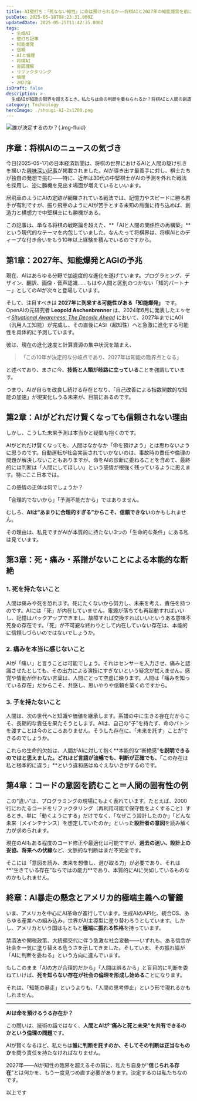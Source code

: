 ```yaml
---
title: AI壁打ち：「死なない知性」に命は預けられるか――将棋AIと2027年の知能爆発を前に
pubDate: 2025-05-18T08:23:31.000Z
updatedDate: 2025-05-25T11:42:35.000Z
tags:
  - 生成AI
  - 壁打ち記事
  - 知能爆発
  - 信頼
  - AIと倫理
  - 将棋AI
  - 意図理解
  - リファクタリング
  - 倫理
  - 2027年
isDraft: false
description: >-
  生成AIが知能の限界を超えるとき、私たちは命の判断を委ねられるか？将棋AIと人間の創造力を起点に、2027年の知能爆発とAI革命の光と影を考えてみました。死なない知性と人間の本能的な断絶、その先にあるのは、人の判断の再発見かもしれません
category: Technology
heroImage: ./shougi-AI-2x1200.png
---
```


![誰が決定するのか？](https://object-storage.tyo2.conoha.io/v1/nc_938a9d00d6004f1390c354d4a15ef25b/blog-astro-assets/blog-images/6BF6D9A3CCBA4882B1B904587851C646/shougi-AI-2x1200.png){.img-fluid}

## **序章：将棋AIのニュースの気づき**

今日[2025-05-17]の日本経済新聞は、将棋の世界におけるAIと人間の駆け引きを描いた[興味深い記事](https://www.nikkei.com/article/DGXZQOUD1943Y0Z10C25A3000000/)が掲載されました。AIが導き出す最善手に対し、棋士たちが独自の発想で挑む――特に、近年は30代の中堅棋士がAIの予測を外れた戦法を採用し、逆に勝機を見出す場面が増えているといいます。



居飛車のようにAIの定跡が網羅されている戦法では、記憶力やスピードに勝る若手が有利ですが、振り飛車のようにAIが苦手とする未知の局面に持ち込めば、創造力と構想力で中堅棋士にも勝機がある。



この記事は、単なる将棋の戦略論を超えた、**「AIと人間の関係性の再構築」**という現代的なテーマを内包していました。なんたって将棋界は、将棋AIとのディープな付き合いをもう10年以上経験を積んでいるのですから。





## **第1章：2027年、知能爆発とAGIの予兆**





現在、AIはあらゆる分野で加速度的な進化を遂げています。プログラミング、デザイン、翻訳、画像・音声認識……もはや人間と区別のつかない「知的パートナー」としてのAIが次々と登場しています。



そして、注目すべきは **2027年に到来する可能性がある「知能爆発」** です。OpenAIの元研究者 **Leopold Aschenbrenner** は、2024年6月に発表したエッセイ[*Situational Awareness: The Decade Ahead*](https://situational-awareness.ai/wp-content/uploads/2024/06/situationalawareness.pdf) において、2027年までにAGI（汎用人工知能）が完成し、その直後にASI（超知性）へと急激に進化する可能性を具体的に予測しています。



彼は、現在の進化速度と計算資源の集中状況を踏まえ、

> 「この10年が決定的な分岐点であり、2027年は知能の臨界点となる」

と述べており、まさに今、**技術と人類が岐路に立っている**ことを強調しています。



つまり、AIが自らを改良し続ける存在となり、「自己改善による指数関数的な知能の加速」が現実化しうる未来が、目前にあるのです。





## **第2章：AIがどれだけ賢くなっても信頼されない理由**





しかし、こうした未来予測は本当かと疑問も抱くのです。



AIがどれだけ賢くなっても、人間はなかなか「命を預けよう」とは思わないように思うのです。自動運転が社会実装されていかないのは、事故時の責任や倫理の問題が解決しないこともありますが、命をAIの診断に委ねることを含めて、最終的には判断は「人間にしてほしい」という感情が根強く残っているように思えます。特にここ日本では。



この感情の正体は何でしょうか？



「合理的でないから」「予測不能だから」ではありません。

むしろ、**AIは“あまりに合理的すぎる”からこそ、信頼できない**のかもしれません。



その理由は、私見ですがAIが本質的に持たない3つの「生命的な条件」にある私は見ています。





## **第3章：死・痛み・系譜がないことによる本能的な断絶**







### **1.** 死を持たないこと

人間は痛みや死を恐れます。死にたくないから努力し、未来を考え、責任を持つのです。AIには「死」が内在していません。電源が落ちても再起動すればいいし、記憶はバックアップできまし、故障すれば交換すればいいというある意味不死身の存在です。「死」が不可避な終わりとして内在していない存在は、本能的に信頼しづらいのではないでしょうか。





### **2.** 痛みを本当に感じないこと

AIが「痛い」と言うことは可能でしょう。それはセンサーを入力させ、痛みと認識させたとしても、その出力による演技にすぎないという疑念が拭えません。感覚や情動が伴わない言葉は、人間にとって空虚に映ります。人間は「痛みを知っている存在」だからこそ、共感し、思いやりや信頼を築くのですから。

### **3.** 子を持たないこと

人間は、次の世代へと知識や価値を継承します。系譜の中に生きる存在だからこそ、長期的な責任を果たそうとします。AIは、自己の“子”を持たず、命のバトンを渡すことは今のところありません。そうした存在に、「未来を託す」ことができるのでしょうか。

これらの生命的欠如は、人間がAIに対して抱く**本能的な“断絶感”**を説明できるのではと思えました。どれほど言語が流暢でも、判断が正確でも、**「この存在は私と根本的に違う」**という違和感はぬぐえないきがするのです。



## **第4章：コードの意図を読むこと＝人間の固有性の例**



この“違い”は、プログラミングの現場にもよく表れています。たとえば、2000行にわたるコードをリファクタリング（再利用可能で保守性をよくすること）するとき、単に「動くようにする」だけでなく、「なぜこう設計したのか」「どんな未来（メインテナンス）を想定していたのか」といった**設計者の意図**を読み解く力が求められます。



現在のAIもある程度のコード修正や最適化は可能ですが、**過去の迷い、設計上の妥協、将来への伏線**など、文脈的な判断はまだ不完全です。

そこには「意図を読み、未来を想像し、選び取る力」が必要であり、それは**“生きている存在”ならではの能力**であり、本質的にAIに欠如しているものなのかもしれません。



## **終章：AI暴走の懸念とアメリカ的極端主義への警鐘**





いま、アメリカを中心にAI革命が進行しています。生成AIのAPI化、統合OS、あらゆる産業への組み込み。世界がAI主導型に塗り替わろうとしています。しかし、アメリカという国はもともと**極端に振れる性格**を持っています。

禁酒法や関税政策、大統領交代に伴う急激な社会変動――いずれも、ある信念が社会を一気に塗り替える危うさを示してきました。そしていま、その振れ幅が「AIに判断を委ねる」という方向に進んでいます。

もしこのまま「AIの方が合理的だから」「人間は誤るから」と盲目的に判断を委ねていけば、**死を知らない存在が社会の倫理を形成し始める**ことになります。

それは、「知能の暴走」というよりも、「人間の思考停止」という形で現れるかもしれません。



------



**AIは命を預けるうる存在か？**

この問いは、技術の話ではなく、**人間とAIが“痛みと死と未来”を共有できるのかという倫理の問題**です。



AIが賢くなるほど、私たちは**誰に判断を託すのか、そしてその判断は正当なものか**を問う責任を持たなければなりません。



2027年――AIが知性の臨界を超えるその前に、私たち自身が“**信じられる存在**”とは何かを、もう一度見つめ直す必要があります。決定するのは私たちなのです。


以上です

   
